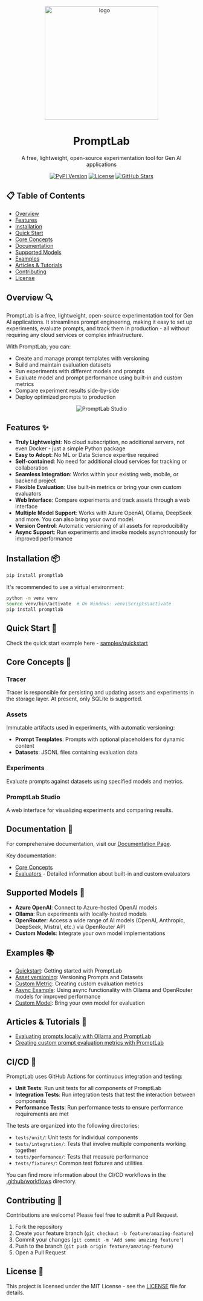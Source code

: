 <div align="center">
    <img alt="logo" src="https://github.com/imum-ai/promptlab/blob/main/img/logo.png" style="height:300px">
    <h1>PromptLab</h1>
    <p>A free, lightweight, open-source experimentation tool for Gen AI applications</p>
    <a href="https://pypi.org/project/promptlab/"><img src="https://img.shields.io/pypi/v/promptlab.svg" alt="PyPI Version"></a>
    <a href="https://github.com/imum-ai/promptlab/blob/main/LICENSE"><img src="https://img.shields.io/github/license/imum-ai/promptlab.svg" alt="License"></a>
    <a href="https://github.com/imum-ai/promptlab/stargazers"><img src="https://img.shields.io/github/stars/imum-ai/promptlab.svg" alt="GitHub Stars"></a>
</div>

## 📋 Table of Contents

- [Overview](#overview-)
- [Features](#features-)
- [Installation](#installation-)
- [Quick Start](#quick-start-)
- [Core Concepts](#core-concepts-)
- [Documentation](#documentation-)
- [Supported Models](#supported-models-)
- [Examples](#examples-)
- [Articles & Tutorials](#articles--tutorials-)
- [Contributing](#contributing-)
- [License](#license-)

## Overview 🔍

PromptLab is a free, lightweight, open-source experimentation tool for Gen AI applications. It streamlines prompt engineering, making it easy to set up experiments, evaluate prompts, and track them in production - all without requiring any cloud services or complex infrastructure.

With PromptLab, you can:

- Create and manage prompt templates with versioning
- Build and maintain evaluation datasets
- Run experiments with different models and prompts
- Evaluate model and prompt performance using built-in and custom metrics
- Compare experiment results side-by-side
- Deploy optimized prompts to production

<div align="center">
    <img alt="PromptLab Studio" src="img/studio-exp.png" style="max-width:800px">
</div>

## Features ✨

- **Truly Lightweight**: No cloud subscription, no additional servers, not even Docker - just a simple Python package
- **Easy to Adopt**: No ML or Data Science expertise required
- **Self-contained**: No need for additional cloud services for tracking or collaboration
- **Seamless Integration**: Works within your existing web, mobile, or backend project
- **Flexible Evaluation**: Use built-in metrics or bring your own custom evaluators
- **Web Interface**: Compare experiments and track assets through a web interface
- **Multiple Model Support**: Works with Azure OpenAI, Ollama, DeepSeek and more. You can also bring your ownd model.
- **Version Control**: Automatic versioning of all assets for reproducibility
- **Async Support**: Run experiments and invoke models asynchronously for improved performance

## Installation 📦

```bash
pip install promptlab
```

It's recommended to use a virtual environment:

```bash
python -m venv venv
source venv/bin/activate  # On Windows: venv\Scripts\activate
pip install promptlab
```

## Quick Start 🚀

Check the quick start example here - [samples/quickstart](https://github.com/imum-ai/promptlab/blob/main/samples/quickstart/README.md)

## Core Concepts 🧩

### Tracer

Tracer is responsible for persisting and updating assets and experiments in the storage layer. At present, only SQLite is supported.

### Assets

Immutable artifacts used in experiments, with automatic versioning:

- **Prompt Templates**: Prompts with optional placeholders for dynamic content
- **Datasets**: JSONL files containing evaluation data

### Experiments

Evaluate prompts against datasets using specified models and metrics.

### PromptLab Studio

A web interface for visualizing experiments and comparing results.

## Documentation 📖

For comprehensive documentation, visit our [Documentation Page](https://github.com/imum-ai/promptlab/blob/main/docs/README.md).

Key documentation:
- [Core Concepts](docs/README.md#core-concepts)
- [Evaluators](docs/evaluators.md) - Detailed information about built-in and custom evaluators

## Supported Models 🤖

- **Azure OpenAI**: Connect to Azure-hosted OpenAI models
- **Ollama**: Run experiments with locally-hosted models
- **OpenRouter**: Access a wide range of AI models (OpenAI, Anthropic, DeepSeek, Mistral, etc.) via OpenRouter API
- **Custom Models**: Integrate your own model implementations

## Examples 📚

- [Quickstart](https://github.com/imum-ai/promptlab/tree/main/samples/quickstart): Getting started with PromptLab
- [Asset versioning](https://github.com/imum-ai/promptlab/tree/main/samples/asset_versioning): Versioning Prompts and Datasets
- [Custom Metric](https://github.com/imum-ai/promptlab/tree/main/samples/custom_metric): Creating custom evaluation metrics
- [Async Example](https://github.com/imum-ai/promptlab/tree/main/samples/async_example): Using async functionality with Ollama and OpenRouter models for improved performance
- [Custom Model](https://github.com/imum-ai/promptlab/tree/main/samples/custom_model): Bring your own model for evaluation

## Articles & Tutorials 📝

- [Evaluating prompts locally with Ollama and PromptLab](https://www.linkedin.com/pulse/evaluating-prompts-locally-ollama-promptlab-raihan-alam-i2iic)
- [Creating custom prompt evaluation metrics with PromptLab](https://www.linkedin.com/pulse/promptlab-creating-custom-metric-prompt-evaluation-raihan-alam-o0slc)

## CI/CD 🔄

PromptLab uses GitHub Actions for continuous integration and testing:

- **Unit Tests**: Run unit tests for all components of PromptLab
- **Integration Tests**: Run integration tests that test the interaction between components
- **Performance Tests**: Run performance tests to ensure performance requirements are met

The tests are organized into the following directories:

- `tests/unit/`: Unit tests for individual components
- `tests/integration/`: Tests that involve multiple components working together
- `tests/performance/`: Tests that measure performance
- `tests/fixtures/`: Common test fixtures and utilities

You can find more information about the CI/CD workflows in the [.github/workflows](https://github.com/imum-ai/promptlab/tree/main/.github/workflows) directory.

## Contributing 👥

Contributions are welcome! Please feel free to submit a Pull Request.

1. Fork the repository
2. Create your feature branch (`git checkout -b feature/amazing-feature`)
3. Commit your changes (`git commit -m 'Add some amazing feature'`)
4. Push to the branch (`git push origin feature/amazing-feature`)
5. Open a Pull Request

## License 📄

This project is licensed under the MIT License - see the [LICENSE](LICENSE) file for details.

